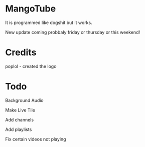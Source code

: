 # MangoTube

It is programmed like dogshit but it works.

New update coming probbaly friday or thursday or this weekend! 

# Credits

poplol - created the logo

# Todo

Background Audio

Make Live Tile

Add channels

Add playlists

Fix certain videos not playing
